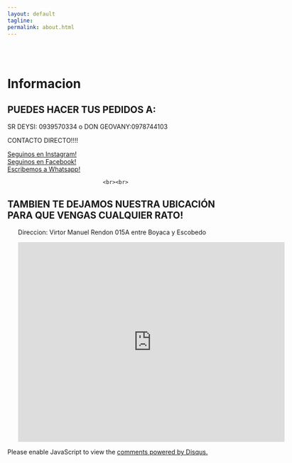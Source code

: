 ```yaml
---
layout: default
tagline:
permalink: about.html
---
```

<br><br>

<h1>Informacion</h1>


<h2>PUEDES HACER TUS PEDIDOS A:</h2>

<p>SR DEYSI: 0939570334  o  DON GEOVANY:0978744103</p>

<p3>CONTACTO DIRECTO!!!!<p>

<div class="social">
    	<a href="https://www.instagram.com/elrinconcitodelsaborjl/" target="_blank">
<i class="fa fa-instagram"></i> <span>Seguinos en Instagram!</span></a></div>

<div class="social">
	<a href="https://www.facebook.com/elrinconcitodelsabor0/" target="_blank">
				<i class="fa fa-facebook"></i><span>Seguinos en Facebook!</span></a></div>
<div class="social">
	<a href=""https://wa.me/5930990291804" target="_blank">Escribemos a Whatsapp!
		             <i class="fa fa-whatsapp"></i></a></div>
							      
							      <br><br>
							      
<main class="main">
		<div class="container">
<h2>TAMBIEN TE DEJAMOS NUESTRA UBICACIÓN PARA QUE VENGAS CUALQUIER RATO!</h2>
			<ul>
		<p>Direccion: Virtor Manuel Rendon	015A entre Boyaca y Escobedo</p>
			<center><iframe src="https://www.google.com/maps/embed?pb=!1m18!1m12!1m3!1d3986.904326952232!2d-79.88554228572053!3d-2.189937837895907!2m3!1f0!2f0!3f0!3m2!1i1024!2i768!4f13.1!3m3!1m2!1s0x902d6f04ce13eb73%3A0xdfea2230e66b3d10!2sEl%20Rinconcito%20del%20sabor!5e0!3m2!1ses-419!2sec!4v1582066271255!5m2!1ses-419!2sec" width="600" height="450" frameborder="0" style="border:0;" allowfullscreen=""></iframe></center>
		</ul>
		</div>
	</main>

<div id="disqus_thread"></div>
<script>

/**
*  RECOMMENDED CONFIGURATION VARIABLES: EDIT AND UNCOMMENT THE SECTION BELOW TO INSERT DYNAMIC VALUES FROM YOUR PLATFORM OR CMS.
*  LEARN WHY DEFINING THESE VARIABLES IS IMPORTANT: https://disqus.com/admin/universalcode/#configuration-variables*/
/*
var disqus_config = function () {
this.page.url = PAGE_URL;  // Replace PAGE_URL with your page's canonical URL variable
this.page.identifier = PAGE_IDENTIFIER; // Replace PAGE_IDENTIFIER with your page's unique identifier variable
};
*/
(function() { // DON'T EDIT BELOW THIS LINE
var d = document, s = d.createElement('script');
s.src = 'https://introduccion.disqus.com/embed.js';
s.setAttribute('data-timestamp', +new Date());
(d.head || d.body).appendChild(s);
})();
</script>
<noscript>Please enable JavaScript to view the <a href="https://disqus.com/?ref_noscript">comments powered by Disqus.</a></noscript>
                            

